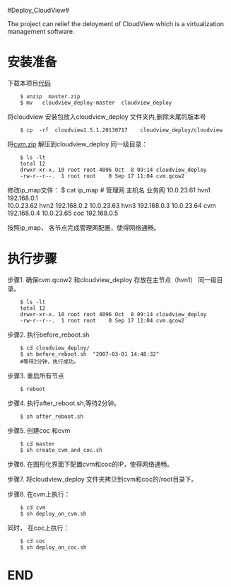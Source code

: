 #Deploy_CloudView#

The project can relief the deloyment of CloudView which is a virtualization management software.

安装准备
=============

下载本项目[代码](https://github.com/shalk/cloudview_deploy/archive/master.zip) 

		$ unzip  master.zip
		$ mv   cloudview_deploy-master  cloudview_deploy

将cloudview 安装包放入cloudview_deploy 文件夹内,删除末尾的版本号

		$ cp  -rf  cloudview1.5.1.20130717    cloudview_deploy/cloudview

将[cvm.zip](http://pan.baidu.com/s/1pBAso) 解压到cloudview_deploy 同一级目录：

		$ ls -lt
		total 12
		drwxr-xr-x. 10 root root 4096 Oct  8 09:14 cloudview_deploy
		-rw-r--r--.  1 root root    0 Sep 17 11:04 cvm.qcow2

修改ip_map文件：
		$ cat ip_map
		# 管理网    主机名  业务网
		10.0.23.61 hvn1  192.168.0.1       
		10.0.23.62 hvn2  192.168.0.2
		10.0.23.63 hvn3  192.168.0.3
		10.0.23.64 cvm   192.168.0.4
		10.0.23.65 coc   192.168.0.5

按照ip_map， 各节点完成管理网配置，使得网络通畅。


执行步骤
===========

步骤1. 确保cvm.qcow2 和cloudview_deploy 存放在主节点（hvn1） 同一级目录。

		$ ls -lt
		total 12
		drwxr-xr-x. 10 root root 4096 Oct  8 09:14 cloudview_deploy
		-rw-r--r--.  1 root root    0 Sep 17 11:04 cvm.qcow2
步骤2. 执行before_reboot.sh
		
		$ cd cloudview_deploy/
		$ sh before_reboot.sh  "2007-03-01 14:48:32"
        #等待2分钟，执行成功。

步骤3. 重启所有节点
		
		$ reboot

步骤4. 执行after_reboot.sh,等待2分钟。
	
		
		$ sh after_reboot.sh 
步骤5. 创建coc 和cvm
		
		$ cd master
		$ sh create_cvm_and_coc.sh

步骤6. 在图形化界面下配置cvm和coc的IP，使得网络通畅。


步骤7. 将cloudview_deploy 文件夹拷贝到cvm和coc的/root目录下。

步骤8. 在cvm上执行：
	   
		$ cd cvm
		$ sh deploy_on_cvm.sh
	  
同时，  在coc上执行：

		$ cd coc
		$ sh deploy_on_coc.sh
      

END
=====
